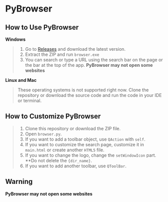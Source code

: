 # PyBrowser

## How to Use PyBrowser
**Windows**
> 1. Go to [Releases](https://github.com/EmxrWasHere0/PyBrowser/releases) and download the latest version.
> 2. Extract the ZIP and run `browser.exe`
> 3. You can search or type a URL using the search bar on the page or the bar at the top of the app. **PyBrowser may not open some websites**

**Linux and Mac**
> These operating systems is not supported right now. Clone the repository or download the source code and run the code in your IDE or terminal.
## How to Customize PyBrowser
> 1. Clone this repository or download the ZIP file.
> 2. Open `browser.py`.
> 3. If you want to add a toolbar object, use `QAction` with `self`.
> 4. If you want to customize the search page, customize it in `main.html` or create another `HTML5` file.
> 5. If you want to change the logo, change the `setWindowIcon` part. **Do not delete the `{dir_name}`.
> 6. If you want to add another toolbar, use `QToolBar`.
## Warning
 **PyBrowser may not open some websites**
